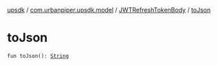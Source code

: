 [upsdk](../../index.md) / [com.urbanpiper.upsdk.model](../index.md) / [JWTRefreshTokenBody](index.md) / [toJson](./to-json.md)

# toJson

`fun toJson(): `[`String`](https://kotlinlang.org/api/latest/jvm/stdlib/kotlin/-string/index.html)